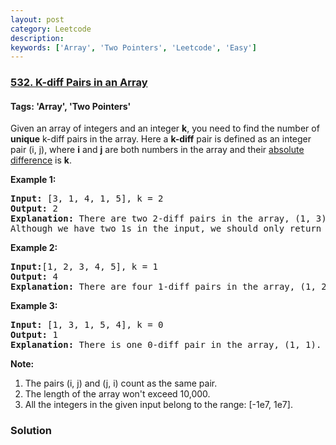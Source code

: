 ```yaml
---
layout: post
category: Leetcode
description: 
keywords: ['Array', 'Two Pointers', 'Leetcode', 'Easy']
---
```

### [532. K-diff Pairs in an Array](https://leetcode.com/problems/k-diff-pairs-in-an-array)

#### Tags: 'Array', 'Two Pointers'

<div class="content__u3I1 question-content__JfgR"><div><p>
Given an array of integers and an integer <b>k</b>, you need to find the number of <b>unique</b> k-diff pairs in the array. Here a <b>k-diff</b> pair is defined as an integer pair (i, j), where <b>i</b> and <b>j</b> are both numbers in the array and their <a href="https://en.wikipedia.org/wiki/Absolute_difference">absolute difference</a> is <b>k</b>.
</p>
<p><b>Example 1:</b><br/>
</p><pre><b>Input:</b> [3, 1, 4, 1, 5], k = 2
<b>Output:</b> 2
<b>Explanation: </b>There are two 2-diff pairs in the array, (1, 3) and (3, 5).<br/>Although we have two 1s in the input, we should only return the number of <b>unique</b> pairs.
</pre>
<p></p>
<p><b>Example 2:</b><br/>
</p><pre><b>Input:</b>[1, 2, 3, 4, 5], k = 1
<b>Output: </b>4
<b>Explanation:</b> There are four 1-diff pairs in the array, (1, 2), (2, 3), (3, 4) and (4, 5).
</pre>
<p></p>
<p><b>Example 3:</b><br/>
</p><pre><b>Input: </b>[1, 3, 1, 5, 4], k = 0
<b>Output: </b>1
<b>Explanation:</b> There is one 0-diff pair in the array, (1, 1).
</pre>
<p></p>
<p><b>Note:</b><br/>
</p><ol>
<li>The pairs (i, j) and (j, i) count as the same pair.</li>
<li>The length of the array won't exceed 10,000.</li>
<li>All the integers in the given input belong to the range: [-1e7, 1e7].</li>
</ol>
<p></p></div></div>

### Solution
